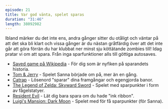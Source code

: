 ```yaml
---
episode: 21
title: Var god vänta, spelet sparas
duration: "31:46"
length: 38092982
---
```

Ibland märker du det inte ens, andra gånger sitter du otåligt och väntar på att det ska bli klart och vissa gånger är du nästan gråtfärdig över att det inte går att göra förrän du har klubbat ner minst sju köttätande zombies till! Idag pratar vi om att spara. Från inga sparfunktioner alls till göttiga autosaves.

* [Saved game på Wikipedia][1] - För dig som är nyfiken på sparandets historia.
* [Tom & Jerry][2] - Spelet Sanna började om på, mer än en gång.
* [Catrap][3] - Lösenord "sparar" dina framgångar och egengjorda banor.
* [The Legend of Zelda: Skyward Sword][4] - Spelet med sparpunkter i form av fågelstatyer.
* [Resident Evil][5] - Lät dig bara spara om du hade "ink ribbon".
* [Luigi's Mansion: Dark Moon][6] - Spelet med för få sparpunkter (för Sanna).

[1]: https://en.wikipedia.org/wiki/Saved_game
[2]: https://www.mobygames.com/game/nes/tom-jerry
[3]: https://www.mobygames.com/game/gameboy/catrap
[4]: https://www.zelda.com/skywardsword/
[5]: https://www.residentevil.com
[6]: https://www.nintendo.se/spel/luigis-mansion-2
